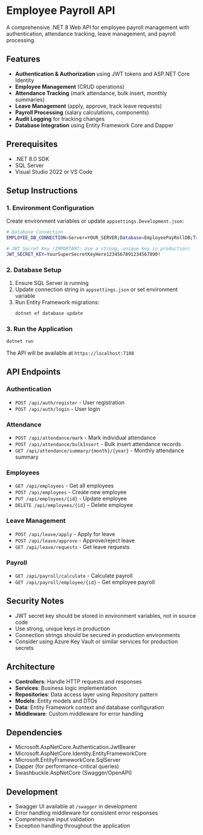 # Employee Payroll API

A comprehensive .NET 8 Web API for employee payroll management with authentication, attendance tracking, leave management, and payroll processing.

## Features

- **Authentication & Authorization** using JWT tokens and ASP.NET Core Identity
- **Employee Management** (CRUD operations)
- **Attendance Tracking** (mark attendance, bulk insert, monthly summaries)
- **Leave Management** (apply, approve, track leave requests)
- **Payroll Processing** (salary calculations, components)
- **Audit Logging** for tracking changes
- **Database Integration** using Entity Framework Core and Dapper

## Prerequisites

- .NET 8.0 SDK
- SQL Server
- Visual Studio 2022 or VS Code

## Setup Instructions

### 1. Environment Configuration

Create environment variables or update `appsettings.Development.json`:

```bash
# Database Connection
EMPLOYEE_DB_CONNECTION=Server=YOUR_SERVER;Database=EmployeePayRollDB;Trusted_Connection=True;TrustServerCertificate=True;

# JWT Secret Key (IMPORTANT: Use a strong, unique key in production)
JWT_SECRET_KEY=YourSuperSecretKeyHere1234567891234567890!
```

### 2. Database Setup

1. Ensure SQL Server is running
2. Update connection string in `appsettings.json` or set environment variable
3. Run Entity Framework migrations:
   ```bash
   dotnet ef database update
   ```

### 3. Run the Application

```bash
dotnet run
```

The API will be available at `https://localhost:7108`

## API Endpoints

### Authentication
- `POST /api/auth/register` - User registration
- `POST /api/auth/login` - User login

### Attendance
- `POST /api/attendance/mark` - Mark individual attendance
- `POST /api/attendance/bulkInsert` - Bulk insert attendance records
- `GET /api/attendance/summary/{month}/{year}` - Monthly attendance summary

### Employees
- `GET /api/employees` - Get all employees
- `POST /api/employees` - Create new employee
- `PUT /api/employees/{id}` - Update employee
- `DELETE /api/employees/{id}` - Delete employee

### Leave Management
- `POST /api/leave/apply` - Apply for leave
- `POST /api/leave/approve` - Approve/reject leave
- `GET /api/leave/requests` - Get leave requests

### Payroll
- `GET /api/payroll/calculate` - Calculate payroll
- `GET /api/payroll/employee/{id}` - Get employee payroll

## Security Notes

- JWT secret key should be stored in environment variables, not in source code
- Use strong, unique keys in production
- Connection strings should be secured in production environments
- Consider using Azure Key Vault or similar services for production secrets

## Architecture

- **Controllers**: Handle HTTP requests and responses
- **Services**: Business logic implementation
- **Repositories**: Data access layer using Repository pattern
- **Models**: Entity models and DTOs
- **Data**: Entity Framework context and database configuration
- **Middleware**: Custom middleware for error handling

## Dependencies

- Microsoft.AspNetCore.Authentication.JwtBearer
- Microsoft.AspNetCore.Identity.EntityFrameworkCore
- Microsoft.EntityFrameworkCore.SqlServer
- Dapper (for performance-critical queries)
- Swashbuckle.AspNetCore (Swagger/OpenAPI)

## Development

- Swagger UI available at `/swagger` in development
- Error handling middleware for consistent error responses
- Comprehensive input validation
- Exception handling throughout the application
